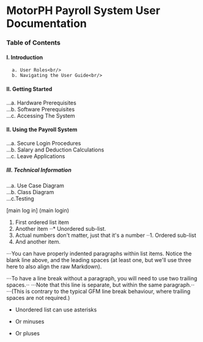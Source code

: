 # MotorPH Payroll System User Documentation
### Table of Contents
#### I. Introduction
      a. User Roles<br/>
      b. Navigating the User Guide<br/>
#### II. Getting Started
 ...a. Hardware Prerequisites<br/>
 ...b. Software Prerequisites<br/>
 ...c. Accessing The System
#### II. Using the Payroll System
 ...a. Secure Login Procedures<br/>
 ...b. Salary and Deduction Calculations<br/>
 ...c. Leave Applications<br/>
##### III. Technical Information
 ...a. Use Case Diagram<br/>
 ...b. Class Diagram<br/>
 ...c.Testing <br/>

[main log in] (main login)
1. First ordered list item
2. Another item
⋅⋅* Unordered sub-list. 
1. Actual numbers don't matter, just that it's a number
⋅⋅1. Ordered sub-list
4. And another item.

⋅⋅⋅You can have properly indented paragraphs within list items. Notice the blank line above, and the leading spaces (at least one, but we'll use three here to also align the raw Markdown).

⋅⋅⋅To have a line break without a paragraph, you will need to use two trailing spaces.⋅⋅
⋅⋅⋅Note that this line is separate, but within the same paragraph.⋅⋅
⋅⋅⋅(This is contrary to the typical GFM line break behaviour, where trailing spaces are not required.)

* Unordered list can use asterisks
- Or minuses
+ Or pluses
